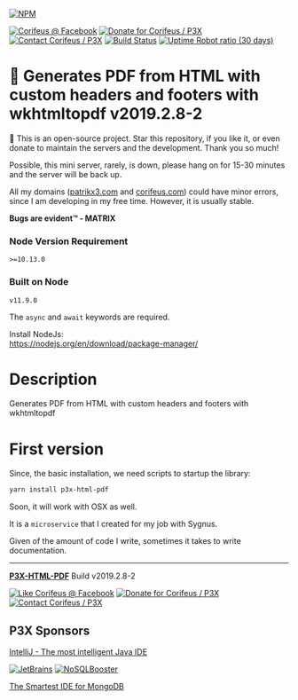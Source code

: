 [//]: #@corifeus-header
  
[![NPM](https://nodei.co/npm/p3x-html-pdf.png?downloads=true&downloadRank=true&stars=true)](https://www.npmjs.com/package/p3x-html-pdf/)

  

[![Corifeus @ Facebook](https://img.shields.io/badge/Facebook-Corifeus-3b5998.svg)](https://www.facebook.com/corifeus.software) [![Donate for Corifeus / P3X](https://img.shields.io/badge/Donate-Corifeus-003087.svg)](https://paypal.me/patrikx3)  [![Contact Corifeus / P3X](https://img.shields.io/badge/Contact-P3X-ff9900.svg)](https://www.patrikx3.com/en/front/contact) [![Build Status](https://api.travis-ci.com/patrikx3/html-pdf.svg?branch=master)](https://travis-ci.com/patrikx3/html-pdf) 
[![Uptime Robot ratio (30 days)](https://img.shields.io/uptimerobot/ratio/m780749701-41bcade28c1ea8154eda7cca.svg)](https://uptimerobot.patrikx3.com/)

 


 
# 📃 Generates PDF from HTML with custom headers and footers with wkhtmltopdf v2019.2.8-2  

  
🙏 This is an open-source project. Star this repository, if you like it, or even donate to maintain the servers and the development. Thank you so much!

Possible, this mini server, rarely, is down, please hang on for 15-30 minutes and the server will be back up.

All my domains ([patrikx3.com](https://patrikx3.com) and [corifeus.com](https://corifeus.com)) could have minor errors, since I am developing in my free time. However, it is usually stable.

**Bugs are evident™ - MATRIX️**  
    

### Node Version Requirement 
``` 
>=10.13.0 
```  
   
### Built on Node 
``` 
v11.9.0
```   
   
The ```async``` and ```await``` keywords are required.

Install NodeJs:    
https://nodejs.org/en/download/package-manager/    



# Description  

                        
[//]: #@corifeus-header:end


Generates PDF from HTML with custom headers and footers with wkhtmltopdf

# First version
Since, the basic installation, we need scripts to startup the library:
```bash
yarn install p3x-html-pdf
```

Soon, it will work with OSX as well.

It is a ```microservice``` that I created for my job with Sygnus.

Given of the amount of code I write, sometimes it takes to write documentation.

[//]: #@corifeus-footer

---

[**P3X-HTML-PDF**](https://pages.corifeus.com/html-pdf) Build v2019.2.8-2 

[![Like Corifeus @ Facebook](https://img.shields.io/badge/LIKE-Corifeus-3b5998.svg)](https://www.facebook.com/corifeus.software) [![Donate for Corifeus / P3X](https://img.shields.io/badge/Donate-Corifeus-003087.svg)](https://www.paypal.com/cgi-bin/webscr?cmd=_s-xclick&hosted_button_id=QZVM4V6HVZJW6)  [![Contact Corifeus / P3X](https://img.shields.io/badge/Contact-P3X-ff9900.svg)](https://www.patrikx3.com/en/front/contact) 


## P3X Sponsors

[IntelliJ - The most intelligent Java IDE](https://www.jetbrains.com/?from=patrikx3)
  
[![JetBrains](https://cdn.corifeus.com/assets/svg/jetbrains-logo.svg)](https://www.jetbrains.com/?from=patrikx3) [![NoSQLBooster](https://cdn.corifeus.com/assets/png/nosqlbooster-70x70.png)](https://www.nosqlbooster.com/)

[The Smartest IDE for MongoDB](https://www.nosqlbooster.com)
  
  
 

[//]: #@corifeus-footer:end